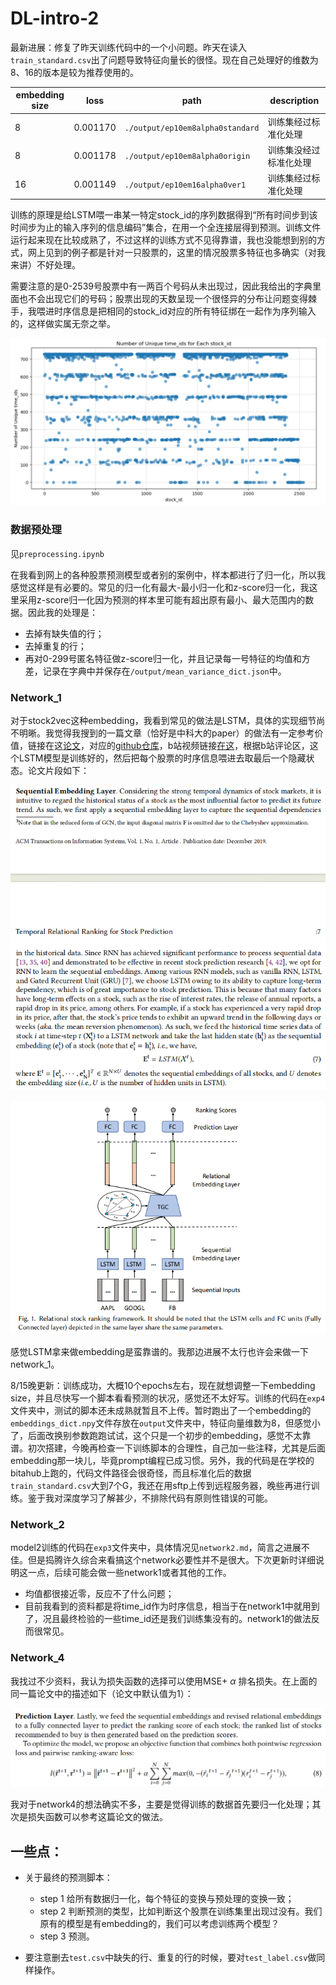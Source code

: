 # DL-intro-2

最新进展：修复了昨天训练代码中的一个小问题。昨天在读入`train_standard.csv`出了问题导致特征向量长的很怪。现在自己处理好的维数为8、16的版本是较为推荐使用的。

| embedding size | loss     | path                             | description            |
| -------------- | -------- | -------------------------------- | ---------------------- |
| 8              | 0.001170 | `./output/ep10em8alpha0standard` | 训练集经过标准化处理   |
| 8              | 0.001178 | `./output/ep10em8alpha0origin`   | 训练集没经过标准化处理 |
| 16             | 0.001149 | `./output/ep10em16alpha0ver1`    | 训练集经过标准化处理   |

训练的原理是给LSTM喂一串某一特定stock_id的序列数据得到“所有时间步到该时间步为止的输入序列的信息编码”集合，在用一个全连接层得到预测。训练文件运行起来现在比较成熟了，不过这样的训练方式不见得靠谱，我也没能想到别的方式，网上见到的例子都是针对一只股票的，这里的情况股票多特征也多确实（对我来讲）不好处理。

需要注意的是0-2539号股票中有一两百个号码从未出现过，因此我给出的字典里面也不会出现它们的号码；股票出现的天数呈现一个很怪异的分布让问题变得棘手，我喂进时序信息是把相同的stock_id对应的所有特征绑在一起作为序列输入的，这样做实属无奈之举。

![](./img/4.png)

### 数据预处理

见`preprocessing.ipynb`

在我看到网上的各种股票预测模型或者别的案例中，样本都进行了归一化，所以我感觉这样是有必要的。常见的归一化有最大-最小归一化和z-score归一化，我这里采用z-score归一化因为预测的样本里可能有超出原有最小、最大范围内的数据。因此我的处理是：

- 去掉有缺失值的行；
- 去掉重复的行；
- 再对0-299号匿名特征做z-score归一化，并且记录每一号特征的均值和方差，记录在字典中并保存在`/output/mean_variance_dict.json`中。

### Network_1

对于stock2vec这种embedding，我看到常见的做法是LSTM，具体的实现细节尚不明晰。我觉得我搜到的一篇文章（恰好是中科大的paper）的做法有一定参考价值，链接在这[论文](https://arxiv.org/pdf/1809.09441.pdf)，对应的[github仓库](https://github.com/fulifeng/Temporal_Relational_Stock_Ranking)，b站视频链接[在这](https://www.bilibili.com/video/BV1a54y1o77U)，根据b站评论区，这个LSTM模型是训练好的，然后把每个股票的时序信息喂进去取最后一个隐藏状态。论文片段如下：

![](./img/1.png)

![](./img/2.png)

感觉LSTM拿来做embedding是蛮靠谱的。我那边进展不太行也许会来做一下network_1。

8/15晚更新：训练成功，大概10个epochs左右，现在就想调整一下embedding size，并且尽快写一个脚本看看预测的状况，感觉还不太好写。训练的代码在`exp4`文件夹中，测试的脚本还未成熟就暂且不上传。暂时跑出了一个embedding的`embeddings_dict.npy`文件存放在`output`文件夹中，特征向量维数为8，但感觉小了，后面改换别参数跑跑试试，这个只是一个初步的embedding，感觉不太靠谱。初次搭建，今晚再检查一下训练脚本的合理性，自己加一些注释，尤其是后面embedding那一块儿，毕竟prompt编程已成习惯。另外，我的代码是在学校的bitahub上跑的，代码文件路径会很奇怪，而且标准化后的数据`train_standard.csv`大到7个G，我还在用sftp上传到远程服务器，晚些再进行训练。鉴于我对深度学习了解甚少，不排除代码有原则性错误的可能。

### Network_2

model2训练的代码在`exp3`文件夹中，具体情况见`network2.md`，简言之进展不佳。但是捣腾许久综合来看搞这个network必要性并不是很大。下次更新时详细说明这一点，后续可能会做一些network1或者其他的工作。

- 均值都很接近零，反应不了什么问题；
- 目前我看到的资料都是将time_id作为时序信息，相当于在network1中就用到了，况且最终检验的一些time_id还是我们训练集没有的。network1的做法反而很常见。

### Network_4

我找过不少资料，我认为损失函数的选择可以使用MSE+ $\alpha$ 排名损失。在上面的同一篇论文中的描述如下（论文中默认值为1）：

![](./img/3.png)

我对于network4的想法确实不多，主要是觉得训练的数据首先要归一化处理；其次是损失函数可以参考这篇论文的做法。

## 一些点：

- 关于最终的预测脚本：
  - step 1 给所有数据归一化，每个特征的变换与预处理的变换一致；
  - step 2 判断预测的类型，比如判断这个股票在训练集里出现过没有。我们原有的模型是有embedding的，我们可以考虑训练两个模型？
  - step 3 预测。

- 要注意删去`test.csv`中缺失的行、重复的行的时候，要对`test_label.csv`做同样操作。
